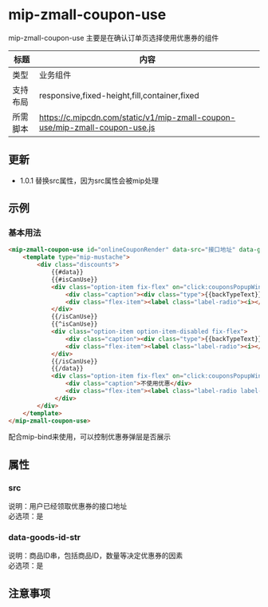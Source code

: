 # mip-zmall-coupon-use

mip-zmall-coupon-use 主要是在确认订单页选择使用优惠券的组件

标题|内容
----|----
类型|业务组件
支持布局|responsive,fixed-height,fill,container,fixed
所需脚本|https://c.mipcdn.com/static/v1/mip-zmall-coupon-use/mip-zmall-coupon-use.js

## 更新

- 1.0.1 替换src属性，因为src属性会被mip处理

## 示例

### 基本用法
```html
<mip-zmall-coupon-use id="onlineCouponRender" data-src="接口地址" data-goods-id-str="商品id">
    <template type="mip-mustache">
        <div class="discounts">
            {{#data}}
            {{#isCanUse}}
            <div class="option-item fix-flex" on="click:couponsPopupWindow.close click:MIP.setData({discount:{{couponDiscount}},deduct:{{couponDeduct}},userCouponId:{{couponReceiveId}}})">
                <div class="caption"><div class="type">{{backTypeText}}</div>{{couponDesc}}</div>
                <div class="flex-item"><label class="label-radio"><i></i></label></div>
            </div>
            {{/isCanUse}}
            {{^isCanUse}}
            <div class="option-item option-item-disabled fix-flex">
                <div class="caption"><div class="type">{{backTypeText}}</div>{{couponDesc}}</div>
                <div class="flex-item"><label class="label-radio"><i></i></label></div>
            </div>
            {{/isCanUse}}
            {{/data}}
            <div class="option-item fix-flex" on="click:couponsPopupWindow.close click:MIP.setData({discount:0,deduct:0,userCouponId:0})">
                <div class="caption">不使用优惠</div>
                <div class="flex-item"><label class="label-radio label-radio--checked"><i></i></label></div>
             </div>        
        </div>
    </template>
</mip-zmall-coupon-use>
```

配合mip-bind来使用，可以控制优惠券弹层是否展示

## 属性

### src

说明：用户已经领取优惠券的接口地址    
必选项：是    

### data-goods-id-str

说明：商品ID串，包括商品ID，数量等决定优惠券的因素    
必选项：是    


## 注意事项

